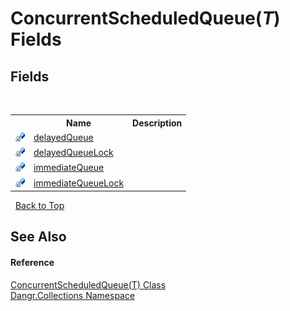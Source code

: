 # ConcurrentScheduledQueue(*T*) Fields
 


## Fields
&nbsp;<table><tr><th></th><th>Name</th><th>Description</th></tr><tr><td>![Private field](media/privfield.gif "Private field")</td><td><a href="F_Dangr_Collections_ConcurrentScheduledQueue_1_delayedQueue">delayedQueue</a></td><td /></tr><tr><td>![Private field](media/privfield.gif "Private field")</td><td><a href="F_Dangr_Collections_ConcurrentScheduledQueue_1_delayedQueueLock">delayedQueueLock</a></td><td /></tr><tr><td>![Private field](media/privfield.gif "Private field")</td><td><a href="F_Dangr_Collections_ConcurrentScheduledQueue_1_immediateQueue">immediateQueue</a></td><td /></tr><tr><td>![Private field](media/privfield.gif "Private field")</td><td><a href="F_Dangr_Collections_ConcurrentScheduledQueue_1_immediateQueueLock">immediateQueueLock</a></td><td /></tr></table>&nbsp;
<a href="#concurrentscheduledqueue(*t*)-fields">Back to Top</a>

## See Also


#### Reference
<a href="T_Dangr_Collections_ConcurrentScheduledQueue_1">ConcurrentScheduledQueue(T) Class</a><br /><a href="N_Dangr_Collections">Dangr.Collections Namespace</a><br />